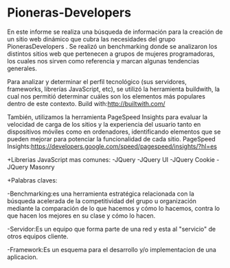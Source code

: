 # Pioneras-Developers

En este informe se realiza una búsqueda de información para la creación de un sitio web  dinámico que cubra las necesidades del grupo PionerasDevelopers .
Se realizó un benchmarking donde se analizaron los distintos sitios web que pertenecen a grupos de mujeres programadoras, los cuales nos sirven como referencia y marcan algunas tendencias generales.

Para analizar y determinar el perfil tecnológico (sus servidores, frameworks, librerías JavaScript, etc), se utilizó la herramienta buildwith, la cual nos permitió determinar cuáles son los elementos más populares dentro de este contexto.
Build with:http://builtwith.com/

También, utilizamos la herramienta PageSpeed Insights para evaluar la velocidad de carga de los sitios y la experiencia del usuario tanto en dispositivos móviles como en ordenadores, identificando elementos que se pueden mejorar para potenciar la funcionalidad de cada sitio.
PageSpeed Insights:https://developers.google.com/speed/pagespeed/insights/?hl=es

+Librerias JavaScript mas comunes:
-JQuery
-JQuery UI
-JQuery Cookie
-JQuery Masonry

+Palabras claves:

-Benchmarking:es una herramienta estratégica relacionada con la búsqueda acelerada de la competitividad del grupo u organización
mediante la comparación de lo que hacemos y cómo lo hacemos, contra lo que hacen los mejores en su clase y cómo lo hacen. 

-Servidor:Es un equipo que forma parte de una red y esta al "servicio" de otros equipos cliente. 

-Framework:Es un esquema para el desarrollo y/o implementacion de una aplicacion. 

